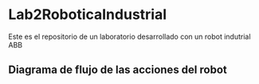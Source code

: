 # Lab2RoboticaIndustrial
Este es el repositorio de un laboratorio desarrollado con un robot indutrial ABB

## Diagrama de flujo de las acciones del robot
